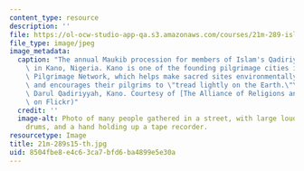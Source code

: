 ```yaml
---
content_type: resource
description: ''
file: https://ol-ocw-studio-app-qa.s3.amazonaws.com/courses/21m-289-islam-media-spring-2015/8504fbe8e4c63ca7bfd6ba4899e5e30a_21m-289s15-th.jpg
file_type: image/jpeg
image_metadata:
  caption: "The annual Maukib procession for members of Islam's Qadiriyyah tradition\
    \ in Kano, Nigeria. Kano is one of the founding pilgrimage cities in the Green\
    \ Pilgrimage Network, which helps make sacred sites environmentally sustainable,\
    \ and encourages their pilgrims to \"tread lightly on the Earth.\"\_(Photo by\
    \ Darul Qadiriyyah, Kano. Courtesy of [The Alliance of Religions and Conservation](https://www.flickr.com/photos/53990852@N05/6282786548/)\
    \ on Flickr)"
  credit: ''
  image-alt: Photo of many people gathered in a street, with large loudspeakers, hand
    drums, and a hand holding up a tape recorder.
resourcetype: Image
title: 21m-289s15-th.jpg
uid: 8504fbe8-e4c6-3ca7-bfd6-ba4899e5e30a
---
```

